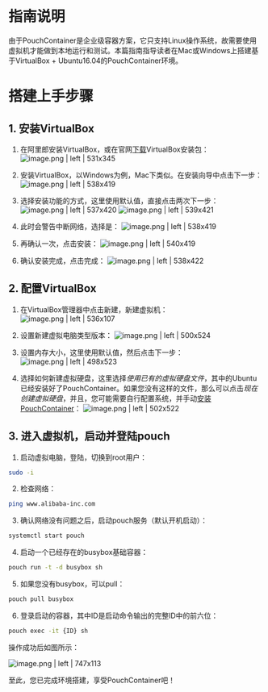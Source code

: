 # 指南说明
由于PouchContainer是企业级容器方案，它只支持Linux操作系统，故需要使用虚拟机才能做到本地运行和测试。本篇指南指导读者在Mac或Windows上搭建基于VirtualBox + Ubuntu16.04的PouchContainer环境。
# 搭建上手步骤
## 1. 安装VirtualBox
1. 在阿里郎安装VirtualBox，或在官网[下载](https://www.virtualbox.org/)VirtualBox安装包：
![image.png | left | 531x345](https://cdn.nlark.com/lark/0/2018/png/121971/1532348887868-0915ef45-e8e0-4fca-9c7a-2d2118ef2434.png "")

2. 安装VirtualBox，以Windows为例，Mac下类似。在安装向导中点击下一步：
![image.png | left | 538x419](https://cdn.nlark.com/lark/0/2018/png/121971/1532349130108-3b9c506d-f652-4add-9914-8c8ea7e926ec.png "")

3. 选择安装功能的方式，这里使用默认值，直接点击两次下一步：
![image.png | left | 537x420](https://cdn.nlark.com/lark/0/2018/png/121971/1532349296176-4b100caa-b402-4f21-aecc-8aff21a4f427.png "")
![image.png | left | 539x421](https://cdn.nlark.com/lark/0/2018/png/121971/1532349417293-6afb7e2b-713f-45ae-bbca-0258af8cc2c9.png "")

4. 此时会警告中断网络，选择是：
![image.png | left | 538x419](https://cdn.nlark.com/lark/0/2018/png/121971/1532349540089-9040e338-406e-401c-8792-5963b557b688.png "")

5. 再确认一次，点击安装：
![image.png | left | 540x419](https://cdn.nlark.com/lark/0/2018/png/121971/1532349617023-ccf1d26e-3aa5-431e-9764-21545b5359bc.png "")

6. 确认安装完成，点击完成：
![image.png | left | 538x422](https://cdn.nlark.com/lark/0/2018/png/121971/1532349733085-bcbf691a-a022-4eaa-96dd-a73c9f02a0b1.png "")

## 2. 配置VirtualBox
1. 在VirtualBox管理器中点击新建，新建虚拟机：
![image.png | left | 536x107](https://cdn.nlark.com/lark/0/2018/png/121971/1532350044579-5118ca49-cc95-4d35-b97f-37064c7b2898.png "")

2. 设置新建虚拟电脑类型版本：
![image.png | left | 500x524](https://cdn.nlark.com/lark/0/2018/png/121971/1532350116607-08386785-f566-47de-a9da-636ad733c2d0.png "")

3. 设置内存大小，这里使用默认值，然后点击下一步：
![image.png | left | 498x523](https://cdn.nlark.com/lark/0/2018/png/121971/1532350251616-d563bc78-41ae-4dec-a55a-861134fd6a31.png "")

4. 选择如何新建虚拟硬盘，这里选择*使用已有的虚拟硬盘文件*，其中的Ubuntu已经安装好了PouchContainer。如果您没有这样的文件，那么可以点击*现在创建虚拟硬盘*，并且，您可能需要自行配置系统，并手动[安装PouchContainer](https://github.com/alibaba/pouch/blob/master/INSTALLATION.md)：
![image.png | left | 502x522](https://cdn.nlark.com/lark/0/2018/png/121971/1532350669919-c7f99d3a-fb3e-4a69-a792-4f16c3657e4c.png "")


## 3. 进入虚拟机，启动并登陆pouch
1. 启动虚拟电脑，登陆，切换到root用户：
```bash
sudo -i
```
2. 检查网络：
```bash
ping www.alibaba-inc.com
```
3. 确认网络没有问题之后，启动pouch服务（默认开机启动）：
```bash
systemctl start pouch
```
4. 启动一个已经存在的busybox基础容器：
```bash
pouch run -t -d busybox sh
```
5. 如果您没有busybox，可以pull：
```bash
pouch pull busybox
```
6. 登录启动的容器，其中ID是启动命令输出的完整ID中的前六位：
```bash
pouch exec -it {ID} sh
```

操作成功后如图所示：

![image.png | left | 747x113](https://cdn.nlark.com/lark/0/2018/png/121971/1532352167171-3167c9b6-9b49-4698-b056-e26073e64312.png "")

至此，您已完成环境搭建，享受PouchContainer吧！
